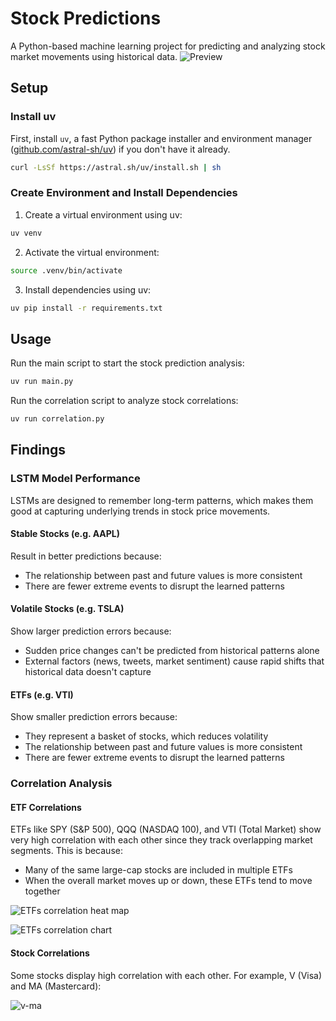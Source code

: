 # Stock Predictions

A Python-based machine learning project for predicting and analyzing stock market movements using historical data.
![Preview](https://github.com/user-attachments/assets/ac3d25ca-fefa-4c8b-b7f4-5e5f58a9d65f)

## Setup

### Install uv

First, install `uv`, a fast Python package installer and environment manager ([github.com/astral-sh/uv](https://github.com/astral-sh/uv)) if you don't have it already.

```bash
curl -LsSf https://astral.sh/uv/install.sh | sh
```

### Create Environment and Install Dependencies

1. Create a virtual environment using uv:

```bash
uv venv
```

2. Activate the virtual environment:

```bash
source .venv/bin/activate
```

3. Install dependencies using uv:

```bash
uv pip install -r requirements.txt
```

## Usage

Run the main script to start the stock prediction analysis:

```bash
uv run main.py
```

Run the correlation script to analyze stock correlations:

```bash
uv run correlation.py
```

## Findings

### LSTM Model Performance

LSTMs are designed to remember long-term patterns, which makes them good at capturing underlying trends in stock price movements.

#### Stable Stocks (e.g. AAPL)

Result in better predictions because:

- The relationship between past and future values is more consistent
- There are fewer extreme events to disrupt the learned patterns

#### Volatile Stocks (e.g. TSLA)

Show larger prediction errors because:

- Sudden price changes can't be predicted from historical patterns alone
- External factors (news, tweets, market sentiment) cause rapid shifts that historical data doesn't capture

#### ETFs (e.g. VTI)

Show smaller prediction errors because:

- They represent a basket of stocks, which reduces volatility
- The relationship between past and future values is more consistent
- There are fewer extreme events to disrupt the learned patterns

### Correlation Analysis

#### ETF Correlations

ETFs like SPY (S&P 500), QQQ (NASDAQ 100), and VTI (Total Market) show very high correlation with each other since they track overlapping market segments. This is because:

- Many of the same large-cap stocks are included in multiple ETFs
- When the overall market moves up or down, these ETFs tend to move together

![ETFs correlation heat map](https://github.com/user-attachments/assets/aeff97a0-f225-4824-a559-492fd349ee8c)

![ETFs correlation chart](https://github.com/user-attachments/assets/b63c6c38-1b6a-437c-b1e3-70fb20872eb4)

#### Stock Correlations

Some stocks display high correlation with each other. For example, V (Visa) and MA (Mastercard):

![v-ma](https://github.com/user-attachments/assets/9547dc48-f056-474b-a93b-7279c8c43a43)
